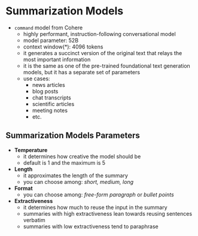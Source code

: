 # Summarization Models

- `command` model from Cohere
    - highly performant, instruction-following conversational model 
    - model parameter: 52B
    - context window(*): 4096 tokens
    - it generates a succinct version of the original text that relays the most important information
    - it is the same as one of the pre-trained foundational text generation models, but it has a separate set of parameters
    - use cases:
        - news articles
        - blog posts
        - chat transcripts
        - scientific articles
        - meeting notes
        - etc.

## Summarization Models Parameters

- **Temperature**
    - it determines how creative the model should be 
    - default is 1 and the maximum is 5
- **Length**
    - it approximates the length of the summary
    - you can choose among: *short, medium, long*
- **Format**
    - you can choose among: *free-form paragraph* or *bullet points*
- **Extractiveness**
    -  it  determines how much to reuse the input in the summary
    - summaries with high extractiveness lean towards reusing sentences verbatim
    - summaries with low extractiveness tend to paraphrase